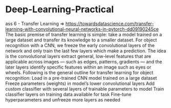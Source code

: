 # Deep-Learning-Practical
ass 6 - Transfer Learning =>
https://towardsdatascience.com/transfer-learning-with-convolutional-neural-networks-in-pytorch-dd09190245ce
The basic premise of transfer learning is simple: take a model trained on a large dataset and transfer its knowledge to a smaller dataset. For object recognition with a CNN, we freeze the early convolutional layers of the network and only train the last few layers which make a prediction. The idea is the convolutional layers extract general, low-level features that are applicable across images — such as edges, patterns, gradients — and the later layers identify specific features within an image such as eyes or wheels.
Following is the general outline for transfer learning for object recognition:
Load in a pre-trained CNN model trained on a large dataset
Freeze parameters (weights) in model’s lower convolutional layers
Add custom classifier with several layers of trainable parameters to model
Train classifier layers on training data available for task
Fine-tune hyperparameters and unfreeze more layers as needed


